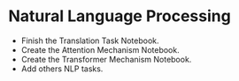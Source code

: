 # Natural Language Processing 

 - Finish the Translation Task Notebook. 
 - Create the Attention Mechanism Notebook.
 - Create the Transformer Mechanism Notebook. 
 - Add others NLP tasks.
 
